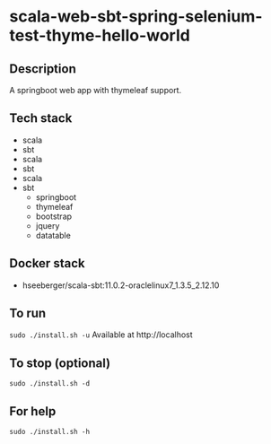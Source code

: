 # scala-web-sbt-spring-selenium-test-thyme-hello-world

## Description
A springboot web app with thymeleaf support.

## Tech stack
- scala
- sbt
- scala
- sbt
- scala
- sbt
  - springboot
  - thymeleaf
  - bootstrap
  - jquery
  - datatable

## Docker stack
- hseeberger/scala-sbt:11.0.2-oraclelinux7_1.3.5_2.12.10

## To run
`sudo ./install.sh -u`
Available at http://localhost

## To stop (optional)
`sudo ./install.sh -d`

## For help
`sudo ./install.sh -h`
